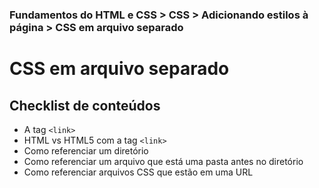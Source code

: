 ### Fundamentos do HTML e CSS > CSS > Adicionando estilos à página > CSS em arquivo separado

# CSS em arquivo separado

## Checklist de conteúdos

- A tag `<link>`
- HTML vs HTML5 com a tag `<link>`
- Como referenciar um diretório
- Como referenciar um arquivo que está uma pasta antes no diretório
- Como referenciar arquivos CSS que estão em uma URL

